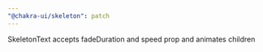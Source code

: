 ```yaml
---
"@chakra-ui/skeleton": patch
---
```


SkeletonText accepts fadeDuration and speed prop and animates children
